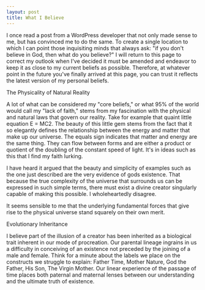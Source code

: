 ```yaml
---
layout: post
title: What I Believe
---
```


I once read a post from a WordPress developer that not only made sense to me, but has convinced me to do the same. To create a single location to which I can point those inquisiting minds that always ask: "if you don't believe in God, then what do you believe?" I will return to this page to correct my outlook when I've decided it must be amended and endeavor to keep it as close to my current beliefs as possible. Therefore, at whatever point in the future you've finally arrived at this page, you can trust it reflects the latest version of my personal beliefs.

The Physicality of Natural Reality

A lot of what can be considered my "core beliefs," or what 95% of the world would call my "lack of faith," stems from my fascination with the physical and natural laws that govern our reality. Take for example that quaint little equation E = MC2. The beauty of this little gem stems from the fact that it so elegantly defines the relationship between the energy and matter that make up our universe. The equals sign indicates that matter and energy are the same thing. They can flow between forms and are either a product or quotient of the doubling of the constant speed of light. It's in ideas such as this that I find my faith lurking.

I have heard it argued that the beauty and simplicity of examples such as the one just described are the very evidence of gods existence. That because the true complexity of the universe that surrounds us can be expressed in such simple terms, there must exist a divine creator singularly capable of making this possible. I wholeheartedly disagree.

It seems sensible to me that the underlying fundamental forces that give rise to the physical universe stand squarely on their own merit.

Evolutionary Inheritance

I believe part of the illusion of a creator has been inherited as a biological trait inherent in our mode of procreation. Our parental lineage ingrains in us a difficulty in conceiving of an existence not preceded by the joining of a male and female. Think for a minute about the labels we place on the constructs we struggle to explain: Father Time, Mother Nature, God the Father, His Son, The Virgin Mother. Our linear experience of the passage of time places both paternal and maternal lenses between our understanding and the ultimate truth of existence.